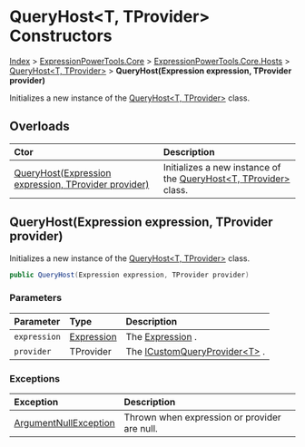 ﻿# QueryHost&lt;T, TProvider> Constructors

[Index](../index.md) > [ExpressionPowerTools.Core](ExpressionPowerTools.Core.a.md) > [ExpressionPowerTools.Core.Hosts](ExpressionPowerTools.Core.Hosts.n.md) > [QueryHost<T, TProvider>](ExpressionPowerTools.Core.Hosts.QueryHost`2.cs.md) > **QueryHost(Expression expression, TProvider provider)**

Initializes a new instance of the [QueryHost&lt;T, TProvider>](ExpressionPowerTools.Core.Hosts.QueryHost`2.cs.md) class.

## Overloads

| Ctor | Description |
| :-- | :-- |
| [QueryHost(Expression expression, TProvider provider)](#queryhostexpression-expression-tprovider-provider) | Initializes a new instance of the [QueryHost&lt;T, TProvider>](ExpressionPowerTools.Core.Hosts.QueryHost`2.cs.md) class. |

## QueryHost(Expression expression, TProvider provider)

Initializes a new instance of the [QueryHost&lt;T, TProvider>](ExpressionPowerTools.Core.Hosts.QueryHost`2.cs.md) class.

```csharp
public QueryHost(Expression expression, TProvider provider)
```

### Parameters

| Parameter | Type | Description |
| :-- | :-- | :-- |
| `expression` | [Expression](https://docs.microsoft.com/dotnet/api/system.linq.expressions.expression) | The [Expression](https://docs.microsoft.com/dotnet/api/system.linq.expressions.expression) . |
| `provider` | TProvider | The [ICustomQueryProvider&lt;T>](ExpressionPowerTools.Core.Signatures.ICustomQueryProvider`1.i.md) . |

### Exceptions

| Exception | Description |
| :-- | :-- |
| [ArgumentNullException](https://docs.microsoft.com/dotnet/api/system.argumentnullexception) | Thrown when expression or provider are null. |

